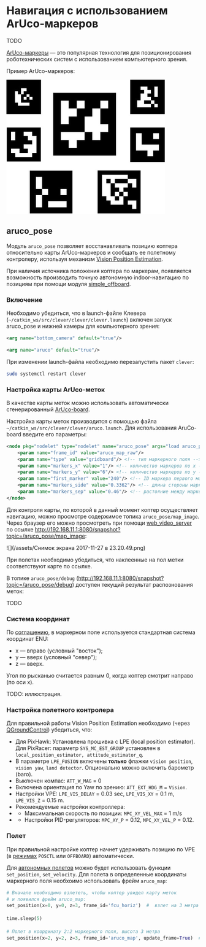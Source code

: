 Навигация с использованием ArUco-маркеров
===

TODO

[ArUco-маркеры](https://docs.opencv.org/3.2.0/d5/dae/tutorial_aruco_detection.html) — это популярная технология для позиционирования 
роботехнических систем с использованием компьютерного зрения.

Пример ArUco-маркеров:

![](/assets/markers.jpg)

aruco_pose
---

Модуль `aruco_pose` позволяет восстанавливать позицию коптера относительно карты ArUco-маркеров и сообщать ее полетному контролеру, используя механизм [Vision Position Estimation](https://dev.px4.io/en/ros/external_position_estimation.html).

При наличия источника положения коптера по маркерам, появляется возможность производить точную автономную indoor-навигацию по позициям при помощи модуля [simple_offboard](/docs/simple_offboard.md).

### Включение

Необходимо убедиться, что в launch-файле Клевера (`~/catkin_ws/src/clever/clever/clever.launch`) включен запуск aruco_pose и нижней камеры для компьютерного зрения:

```xml
<arg name="bottom_camera" default="true"/>
```

```xml
<arg name="aruco" default="true"/>
```

При изменении launch-файла необходимо перезапустить пакет `clever`:

```bash
sudo systemctl restart clever
```

### Настройка карты ArUco-меток

В качестве карты меток можно использовать автоматически сгенерированный [ArUco-board](https://docs.opencv.org/trunk/db/da9/tutorial_aruco_board_detection.html).

Настройка карты меток производится с помощью файла `~/catkin_ws/src/clever/clever/aruco.launch`. Для использования AruCo-board введите его параметры:

```xml
<node pkg="nodelet" type="nodelet" name="aruco_pose" args="load aruco_pose/aruco_pose nodelet_manager">
    <param name="frame_id" value="aruco_map_raw"/>
    <param name="type" value="gridboard"/> <!-- тип маркерного поля -->
    <param name="markers_x" value="1"/> <!-- количество маркеров по x -->
    <param name="markers_y" value="6"/> <!-- количество маркеров по y -->
    <param name="first_marker" value="240"/> <!-- ID маркера первого маркера (левого верхнего) -->
    <param name="markers_side" value="0.3362"/> <!-- длина стороны маркера в метрах -->
    <param name="markers_sep" value="0.46"/> <!-- растояние между маркерами -->
</node>
```

Для контроля карты, по которой в данный момент коптер осуществляет навигацию, можно просмотре содержимое топика `aruco_pose/map_image`. Через браузер его можно просмотреть при помощи [web_video_server](/docs/web_video_server.md) по ссылке http://192.168.11.1:8080/snapshot?topic=/aruco_pose/map_image:

![](/assets/Снимок экрана 2017-11-27 в 23.20.49.png)

При полетах необходимо убедиться, что наклеенные на пол метки соответствуют карте по ссылке.

В топике `aruco_pose/debug` (http://192.168.11.1:8080/snapshot?topic=/aruco_pose/debug) доступен текущий результат распознования меток:

TODO

### Система координат

По [соглашению](http://www.ros.org/reps/rep-0103.html), в маркерном поле используется стандартная система координат ENU:

* x — вправо (условный "восток");
* y — вверх (условный "север");
* z — вверх.

Угол по рысканью считается равным 0, когда коптер смотрит направо (по оси x).

TODO: иллюстрация.

### Настройка полетного контролера

Для правильной работы Vision Position Estimation необходимо (через [QGroundControl](/docs/gcs_bridge.md)) убедиться, что:

* Для PixHawk: Установлена прошивка с LPE (local position estimator). Для PixRacer: параметр `SYS_MC_EST_GROUP` установлен в `local_position_estimator, attitude_estimator_q`.
* В параметре `LPE_FUSION` включены **только** флажки `vision position`, `vision yaw`, `land detector`. Опционально можно включить барометр (baro). 
* Выключен компас: `ATT_W_MAG` = 0
* Включена ориентация по Yaw по зрению: `ATT_EXT_HDG_M` = `Vision`.
* Настройки VPE: `LPE_VIS_DELAY` = 0.03 sec, `LPE_VIS_XY` = 0.1 m, `LPE_VIS_Z` = 0.15 m.
* Рекомендуемые настройки контроллера: 
* * Максимальная скорость по позиции: ``MPC_XY_VEL_MAX`` = 1 m/s
* * Настройки PID-регуляторов: `MPC_XY_P` = 0.12, `MPC_XY_VEL_P` = 0.12.

### Полет

При правильной настройке коптер начнет удерживать позицию по VPE (в [режимах](/docs/modes.md) `POSCTL` или `OFFBOARD`) автоматически.

Для [автономных полетов](/docs/simple_offboard.md) можно будет использовать функции `set_position`, `set_velocity`. Для полета в определенные координаты маркерного поля необхоимо использовать фрейм `aruco_map`:

```python
# Вначале необходимо взлететь, чтобы коптер увидел карту меток
# и появился фрейм aruco_map:
set_position(x=0, y=0, z=3, frame_id='fcu_horiz')  #  взлет на 3 метра

time.sleep(5)

# Полет в координату 2:2 маркерного поля, высота 3 метра
set_position(x=2, y=2, z=3, frame_id='aruco_map', update_frame=True)  #  полет в координату 2:2, высота 3 метра
```